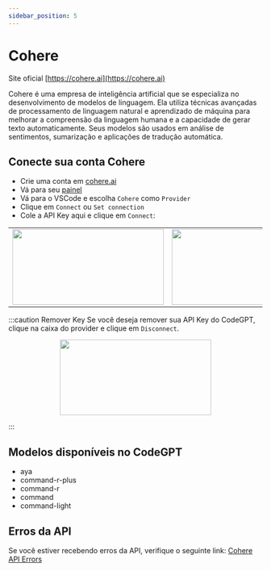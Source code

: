 ```yaml
---
sidebar_position: 5
---
```

# Cohere
Site oficial [https://cohere.ai](https://cohere.ai)

Cohere é uma empresa de inteligência artificial que se especializa no desenvolvimento de modelos de linguagem. Ela utiliza técnicas avançadas de processamento de linguagem natural e aprendizado de máquina para melhorar a compreensão da linguagem humana e a capacidade de gerar texto automaticamente. Seus modelos são usados em análise de sentimentos, sumarização e aplicações de tradução automática.

## Conecte sua conta Cohere
- Crie uma conta em [cohere.ai](https://cohere.ai/)
- Vá para seu [painel](https://dashboard.cohere.com/api-keys)
- Vá para o VSCode e escolha `Cohere` como `Provider`
- Clique em `Connect` ou `Set connection`
- Cole a API Key aqui e clique em `Connect`:
  
<table>
  <tr>
    <td align="center">
      <img width="300" height="150" src="https://github.com/user-attachments/assets/bfc0836e-ad54-48b5-95cb-4d55d09a3fcd" />
    </td>
    <td align="center">
      <img width="300" height="150" src="https://github.com/user-attachments/assets/4c614029-24a3-4c9e-9c38-6f7524efa568" />
    </td>
  </tr>
</table>


:::caution Remover Key
Se você deseja remover sua API Key do CodeGPT, clique na caixa do provider e clique em `Disconnect`.

<p align="center">
      <img width="300" height="150" src="https://github.com/user-attachments/assets/e3170e92-6388-4141-b960-fc1ec41f507c" />
</p>

:::

## Modelos disponíveis no CodeGPT
- aya
- command-r-plus
- command-r
- command
- command-light
  
## Erros da API
Se você estiver recebendo erros da API, verifique o seguinte link: [Cohere API Errors](https://docs.cohere.ai/reference/errors)
